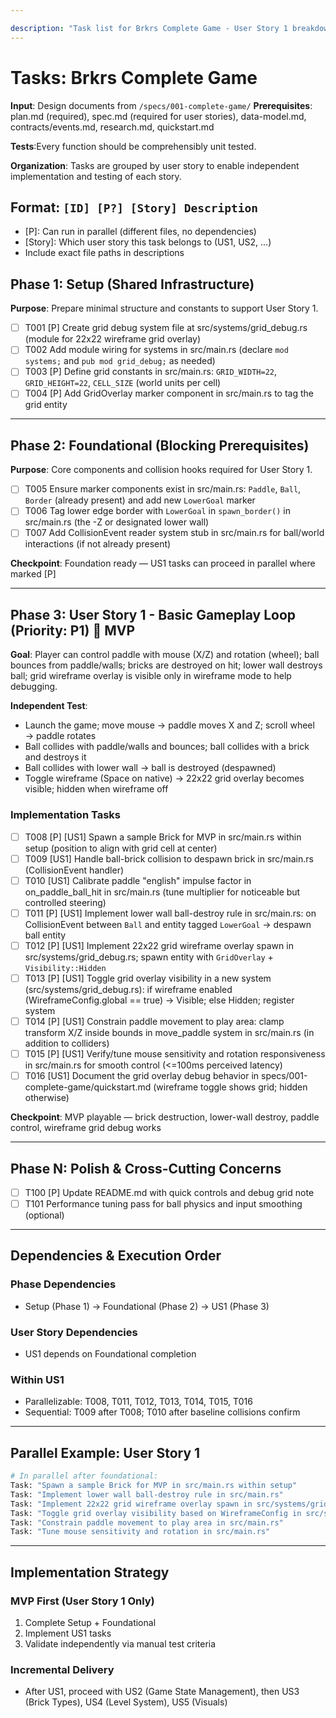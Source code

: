 ```yaml
---

description: "Task list for Brkrs Complete Game - User Story 1 breakdown"
---
```


# Tasks: Brkrs Complete Game

**Input**: Design documents from `/specs/001-complete-game/`
**Prerequisites**: plan.md (required), spec.md (required for user stories), data-model.md, contracts/events.md, research.md, quickstart.md

**Tests**:Every function should be comprehensibly unit tested.

**Organization**: Tasks are grouped by user story to enable independent implementation and testing of each story.

## Format: `[ID] [P?] [Story] Description`

- [P]: Can run in parallel (different files, no dependencies)
- [Story]: Which user story this task belongs to (US1, US2, ...)
- Include exact file paths in descriptions

## Phase 1: Setup (Shared Infrastructure)

**Purpose**: Prepare minimal structure and constants to support User Story 1.

- [ ] T001 [P] Create grid debug system file at src/systems/grid_debug.rs (module for 22x22 wireframe grid overlay)
- [ ] T002 Add module wiring for systems in src/main.rs (declare `mod systems;` and `pub mod grid_debug;` as needed)
- [ ] T003 [P] Define grid constants in src/main.rs: `GRID_WIDTH=22`, `GRID_HEIGHT=22`, `CELL_SIZE` (world units per cell)
- [ ] T004 [P] Add GridOverlay marker component in src/main.rs to tag the grid entity

---

## Phase 2: Foundational (Blocking Prerequisites)

**Purpose**: Core components and collision hooks required for User Story 1.

- [ ] T005 Ensure marker components exist in src/main.rs: `Paddle`, `Ball`, `Border` (already present) and add new `LowerGoal` marker
- [ ] T006 Tag lower edge border with `LowerGoal` in `spawn_border()` in src/main.rs (the -Z or designated lower wall)
- [ ] T007 Add CollisionEvent reader system stub in src/main.rs for ball/world interactions (if not already present)

**Checkpoint**: Foundation ready — US1 tasks can proceed in parallel where marked [P]

---

## Phase 3: User Story 1 - Basic Gameplay Loop (Priority: P1) 🎯 MVP

**Goal**: Player can control paddle with mouse (X/Z) and rotation (wheel); ball bounces from paddle/walls; bricks are destroyed on hit; lower wall destroys ball; grid wireframe overlay is visible only in wireframe mode to help debugging.

**Independent Test**:

- Launch the game; move mouse → paddle moves X and Z; scroll wheel → paddle rotates
- Ball collides with paddle/walls and bounces; ball collides with a brick and destroys it
- Ball collides with lower wall → ball is destroyed (despawned)
- Toggle wireframe (Space on native) → 22x22 grid overlay becomes visible; hidden when wireframe off

### Implementation Tasks

- [ ] T008 [P] [US1] Spawn a sample Brick for MVP in src/main.rs within setup (position to align with grid cell at center)
- [ ] T009 [US1] Handle ball-brick collision to despawn brick in src/main.rs (CollisionEvent handler)
- [ ] T010 [US1] Calibrate paddle "english" impulse factor in on_paddle_ball_hit in src/main.rs (tune multiplier for noticeable but controlled steering)
- [ ] T011 [P] [US1] Implement lower wall ball-destroy rule in src/main.rs: on CollisionEvent between `Ball` and entity tagged `LowerGoal` → despawn ball entity
- [ ] T012 [P] [US1] Implement 22x22 grid wireframe overlay spawn in src/systems/grid_debug.rs; spawn entity with `GridOverlay` + `Visibility::Hidden`
- [ ] T013 [P] [US1] Toggle grid overlay visibility in a new system (src/systems/grid_debug.rs): if wireframe enabled (WireframeConfig.global == true) → Visible; else Hidden; register system
- [ ] T014 [P] [US1] Constrain paddle movement to play area: clamp transform X/Z inside bounds in move_paddle system in src/main.rs (in addition to colliders)
- [ ] T015 [P] [US1] Verify/tune mouse sensitivity and rotation responsiveness in src/main.rs for smooth control (<=100ms perceived latency)
- [ ] T016 [US1] Document the grid overlay debug behavior in specs/001-complete-game/quickstart.md (wireframe toggle shows grid; hidden otherwise)

**Checkpoint**: MVP playable — brick destruction, lower-wall destroy, paddle control, wireframe grid debug works

---

## Phase N: Polish & Cross-Cutting Concerns

- [ ] T100 [P] Update README.md with quick controls and debug grid note
- [ ] T101 Performance tuning pass for ball physics and input smoothing (optional)

---

## Dependencies & Execution Order

### Phase Dependencies

- Setup (Phase 1) → Foundational (Phase 2) → US1 (Phase 3)

### User Story Dependencies

- US1 depends on Foundational completion

### Within US1

- Parallelizable: T008, T011, T012, T013, T014, T015, T016
- Sequential: T009 after T008; T010 after baseline collisions confirm

---

## Parallel Example: User Story 1

```bash
# In parallel after foundational:
Task: "Spawn a sample Brick for MVP in src/main.rs within setup"
Task: "Implement lower wall ball-destroy rule in src/main.rs"
Task: "Implement 22x22 grid wireframe overlay spawn in src/systems/grid_debug.rs"
Task: "Toggle grid overlay visibility based on WireframeConfig in src/systems/grid_debug.rs"
Task: "Constrain paddle movement to play area in src/main.rs"
Task: "Tune mouse sensitivity and rotation in src/main.rs"
```

---

## Implementation Strategy

### MVP First (User Story 1 Only)

1. Complete Setup + Foundational
2. Implement US1 tasks
3. Validate independently via manual test criteria

### Incremental Delivery

- After US1, proceed with US2 (Game State Management), then US3 (Brick Types), US4 (Level System), US5 (Visuals)
